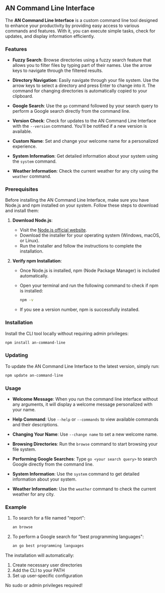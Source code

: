 ## AN Command Line Interface

The **AN Command Line Interface** is a custom command line tool designed to enhance your productivity by providing easy access to various commands and features. With it, you can execute simple tasks, check for updates, and display information efficiently.

### Features

- **Fuzzy Search**: Browse directories using a fuzzy search feature that allows you to filter files by typing part of their names. Use the arrow keys to navigate through the filtered results.
  
- **Directory Navigation**: Easily navigate through your file system. Use the arrow keys to select a directory and press Enter to change into it. The command for changing directories is automatically copied to your clipboard.

- **Google Search**: Use the `go` command followed by your search query to perform a Google search directly from the command line.

- **Version Check**: Check for updates to the AN Command Line Interface with the `--version` command. You'll be notified if a new version is available.

- **Custom Name**: Set and change your welcome name for a personalized experience.

- **System Information**: Get detailed information about your system using the `system` command.
- **Weather Information**: Check the current weather for any city using the `weather` command.

### Prerequisites

Before installing the AN Command Line Interface, make sure you have Node.js and npm installed on your system. Follow these steps to download and install them:

1. **Download Node.js**:
   - Visit the [Node.js official website](https://nodejs.org/).
   - Download the installer for your operating system (Windows, macOS, or Linux).
   - Run the installer and follow the instructions to complete the installation.

2. **Verify npm Installation**:
   - Once Node.js is installed, npm (Node Package Manager) is included automatically.
   - Open your terminal and run the following command to check if npm is installed:

     ```bash
     npm -v
     ```

   - If you see a version number, npm is successfully installed.

### Installation

Install the CLI tool locally without requiring admin privileges:

```bash
npm install an-command-line
```

### Updating

To update the AN Command Line Interface to the latest version, simply run:

```bash
npm update an-command-line
```

### Usage

- **Welcome Message**: When you run the command line interface without any arguments, it will display a welcome message personalized with your name.
  
- **Help Command**: Use `--help` or `--commands` to view available commands and their descriptions.
  
- **Changing Your Name**: Use `--change name` to set a new welcome name.

- **Browsing Directories**: Run the `browse` command to start browsing your file system.

- **Performing Google Searches**: Type `go <your search query>` to search Google directly from the command line.

- **System Information**: Use the `system` command to get detailed information about your system.
- **Weather Information**: Use the `weather` command to check the current weather for any city.

### Example

1. To search for a file named "report":
   ```bash
   an browse
   ```

2. To perform a Google search for "best programming languages":
   ```bash
   an go best programming languages
   ```

The installation will automatically:
1. Create necessary user directories
2. Add the CLI to your PATH
3. Set up user-specific configuration

No sudo or admin privileges required!
